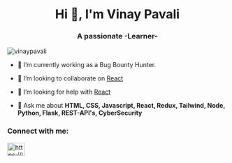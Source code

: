<h1 align="center">Hi 👋, I'm Vinay Pavali</h1>
<h3 align="center">A passionate -Learner- </h3>

<p align="left"> <img src="https://komarev.com/ghpvc/?username=vinaypavali&label=Profile%20views&color=0e75b6&style=flat" alt="vinaypavali" /> </p>

- 🔭 I’m currently working as a Bug Bounty Hunter.

- 👯 I’m looking to collaborate on [React](https://github.com/facebook/react)

- 🤝 I’m looking for help with [React](https://github.com/facebook/react)

- 💬 Ask me about **HTML, CSS, Javascript, React, Redux, Tailwind, Node, Python, Flask, REST-API's, CyberSecurity**

<h3 align="left">Connect with me:</h3>
<p align="left">
<a href="https://www.leetcode.com/https://leetcode.com/vinay_kumar6/" target="blank"><img align="center" src="https://raw.githubusercontent.com/rahuldkjain/github-profile-readme-generator/master/src/images/icons/Social/leet-code.svg" alt="https://leetcode.com/vinay_kumar6/" height="30" width="40" /></a>
</p>

 

 
